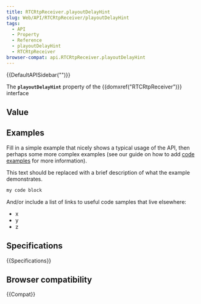 ```yaml
---
title: RTCRtpReceiver.playoutDelayHint
slug: Web/API/RTCRtpReceiver/playoutDelayHint
tags:
  - API
  - Property
  - Reference
  - playoutDelayHint
  - RTCRtpReceiver
browser-compat: api.RTCRtpReceiver.playoutDelayHint
---
```

{{DefaultAPISidebar("")}}

The **`playoutDelayHint`** property of the {{domxref("RTCRtpReceiver")}} interface 

## Value



## Examples

Fill in a simple example that nicely shows a typical usage of the API, then perhaps some more complex examples (see our guide on how to add [code examples](/en-US/docs/MDN/Contribute/Structures/Code_examples) for more information).

This text should be replaced with a brief description of what the example demonstrates.

```js
my code block
```

And/or include a list of links to useful code samples that live elsewhere:

*   x
*   y
*   z

## Specifications

{{Specifications}}

## Browser compatibility

{{Compat}}


